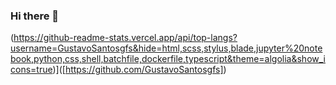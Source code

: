 ### Hi there 👋


(https://github-readme-stats.vercel.app/api/top-langs?username=GustavoSantosgfs&hide=html,scss,stylus,blade,jupyter%20notebook,python,css,shell,batchfile,dockerfile,typescript&theme=algolia&show_icons=true)]([https://github.com/GustavoSantosgfs])



<!--
**GustavoSantosgfs/GustavoSantosgfs** is a ✨ _special_ ✨ repository because its `README.md` (this file) appears on your GitHub profile.

Here are some ideas to get you started:

- 🔭 I’m currently working on ...
- 🌱 I’m currently learning ...
- 👯 I’m looking to collaborate on ...
- 🤔 I’m looking for help with ...
- 💬 Ask me about ...
- 📫 How to reach me: ...
- 😄 Pronouns: ...
- ⚡ Fun fact: ...
-->
